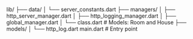lib/ 
├── data/ 
│ └── server_constants.dart 
├── managers/ │ 
├── http_server_manager.dart │
├── http_logging_manager.dart │
├── global_manager.dart │
└── class.dart # Models: Room and House
├── models/ 
│ 
└── http_log.dart main.dart # Entry point

